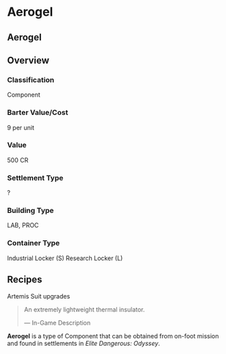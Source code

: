 # Aerogel
## Aerogel

## Overview

### Classification

Component

### Barter Value/Cost

9 per unit

### Value

500 CR

### Settlement Type

?

### Building Type

LAB, PROC

### Container Type

Industrial Locker (S)
Research Locker (L)

## Recipes

Artemis Suit upgrades

> 
> 
> An extremely lightweight thermal insulator.
> 
> 
> — In-Game Description
> 

**Aerogel** is a type of Component that can be obtained from on-foot mission and found in settlements in *Elite Dangerous: Odyssey*.